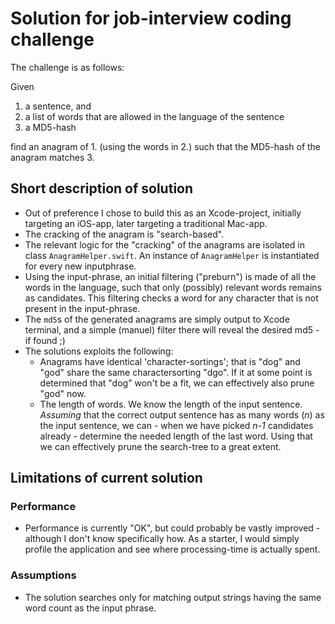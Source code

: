# Solution for job-interview coding challenge

The challenge is as follows: 

Given

1. a sentence, and
2. a list of words that are allowed in the language of the sentence
3. a MD5-hash

find an anagram of 1. (using the words in 2.) such that the MD5-hash of the anagram matches 3.



## Short description of solution

- Out of preference I chose to build this as an Xcode-project, initially targeting an iOS-app, later targeting a traditional Mac-app. 
- The cracking of the anagram is "search-based".
- The relevant logic for the "cracking" of the anagrams are isolated in class `AnagramHelper.swift`.
  An instance of `AnagramHelper` is instantiated for every new inputphrase. 
- Using the input-phrase, an initial filtering ("preburn") is made of all the words in the language, such that only (possibly) relevant words remains as candidates. This filtering checks a word for any character that is not present in the input-phrase. 
- The `md5`s of the generated anagrams are simply output to Xcode terminal, and a simple (manuel) filter there will reveal the desired md5 - if found ;) 
- The solutions exploits the following:
  - Anagrams have identical 'character-sortings'; that is "dog" and "god" share the same charactersorting "dgo". If it at some point is determined that "dog" won't be a fit, we can effectively also prune "god" now. 
  - The length of words. We know the length of the input sentence. *Assuming* that the correct output sentence has as many words (*n*) as the input sentence, we can - when we have picked *n-1* candidates already - determine the needed length of the last word. Using that we can effectively prune the search-tree to a great extent. 



## Limitations of current solution

### Performance

- Performance is currently "OK", but could probably be vastly improved - although I don't know specifically how. As a starter, I would simply profile the application and see where processing-time is actually spent. 

### Assumptions

- The solution searches only for matching output strings having the same word count as the input phrase. 


